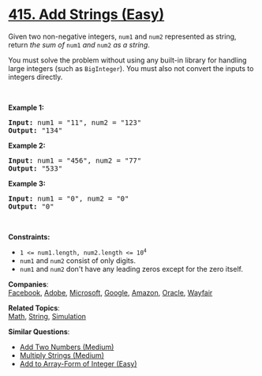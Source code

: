 # [415. Add Strings (Easy)](https://leetcode.com/problems/add-strings/)

<p>Given two non-negative integers, <code>num1</code> and <code>num2</code> represented as string, return <em>the sum of</em> <code>num1</code> <em>and</em> <code>num2</code> <em>as a string</em>.</p>

<p>You must solve the problem without using any built-in library for handling large integers (such as <code>BigInteger</code>). You must also not convert the inputs to integers directly.</p>

<p>&nbsp;</p>
<p><strong>Example 1:</strong></p>

<pre><strong>Input:</strong> num1 = "11", num2 = "123"
<strong>Output:</strong> "134"
</pre>

<p><strong>Example 2:</strong></p>

<pre><strong>Input:</strong> num1 = "456", num2 = "77"
<strong>Output:</strong> "533"
</pre>

<p><strong>Example 3:</strong></p>

<pre><strong>Input:</strong> num1 = "0", num2 = "0"
<strong>Output:</strong> "0"
</pre>

<p>&nbsp;</p>
<p><strong>Constraints:</strong></p>

<ul>
	<li><code>1 &lt;= num1.length, num2.length &lt;= 10<sup>4</sup></code></li>
	<li><code>num1</code> and <code>num2</code> consist of only digits.</li>
	<li><code>num1</code> and <code>num2</code> don't have any leading zeros except for the zero itself.</li>
</ul>

**Companies**:  
[Facebook](https://leetcode.com/company/facebook), [Adobe](https://leetcode.com/company/adobe), [Microsoft](https://leetcode.com/company/microsoft), [Google](https://leetcode.com/company/google), [Amazon](https://leetcode.com/company/amazon), [Oracle](https://leetcode.com/company/oracle), [Wayfair](https://leetcode.com/company/wayfair)

**Related Topics**:  
[Math](https://leetcode.com/tag/math/), [String](https://leetcode.com/tag/string/), [Simulation](https://leetcode.com/tag/simulation/)

**Similar Questions**:

- [Add Two Numbers (Medium)](https://leetcode.com/problems/add-two-numbers/)
- [Multiply Strings (Medium)](https://leetcode.com/problems/multiply-strings/)
- [Add to Array-Form of Integer (Easy)](https://leetcode.com/problems/add-to-array-form-of-integer/)
